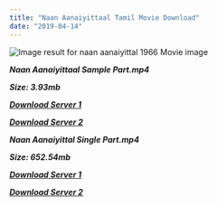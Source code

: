 ```yaml
---
title: "Naan Aanaiyittaal Tamil Movie Download"
date: "2019-04-14"
---
```


![Image result for naan aanaiyittal 1966 Movie image](https://upload.wikimedia.org/wikipedia/en/thumb/8/85/Naan_Aanaiyittal_poster.jpg/220px-Naan_Aanaiyittal_poster.jpg)

**_Naan Aanaiyittaal Sample Part.mp4_**

**_Size: 3.93mb_**

**_[Download Server 1](http://b4.wetransfer.vip/files/{fb880f6db0ad663db529f57694c28cccd461c3d4fc624305e324329e3cbfaaa8}20Actor{fb880f6db0ad663db529f57694c28cccd461c3d4fc624305e324329e3cbfaaa8}20Hits{fb880f6db0ad663db529f57694c28cccd461c3d4fc624305e324329e3cbfaaa8}20Collection/M.{fb880f6db0ad663db529f57694c28cccd461c3d4fc624305e324329e3cbfaaa8}20G.{fb880f6db0ad663db529f57694c28cccd461c3d4fc624305e324329e3cbfaaa8}20Ramachandran{fb880f6db0ad663db529f57694c28cccd461c3d4fc624305e324329e3cbfaaa8}20(M.G.R){fb880f6db0ad663db529f57694c28cccd461c3d4fc624305e324329e3cbfaaa8}20Movies{fb880f6db0ad663db529f57694c28cccd461c3d4fc624305e324329e3cbfaaa8}20Collections/Naan{fb880f6db0ad663db529f57694c28cccd461c3d4fc624305e324329e3cbfaaa8}20Aanaiyitaal{fb880f6db0ad663db529f57694c28cccd461c3d4fc624305e324329e3cbfaaa8}20(1966)/Naan{fb880f6db0ad663db529f57694c28cccd461c3d4fc624305e324329e3cbfaaa8}20Aanaiyitaal{fb880f6db0ad663db529f57694c28cccd461c3d4fc624305e324329e3cbfaaa8}20(1966){fb880f6db0ad663db529f57694c28cccd461c3d4fc624305e324329e3cbfaaa8}20Sample{fb880f6db0ad663db529f57694c28cccd461c3d4fc624305e324329e3cbfaaa8}20HD.mp4)_**

**_[Download Server 2](http://b4.wetransfer.vip/files/{fb880f6db0ad663db529f57694c28cccd461c3d4fc624305e324329e3cbfaaa8}20Actor{fb880f6db0ad663db529f57694c28cccd461c3d4fc624305e324329e3cbfaaa8}20Hits{fb880f6db0ad663db529f57694c28cccd461c3d4fc624305e324329e3cbfaaa8}20Collection/M.{fb880f6db0ad663db529f57694c28cccd461c3d4fc624305e324329e3cbfaaa8}20G.{fb880f6db0ad663db529f57694c28cccd461c3d4fc624305e324329e3cbfaaa8}20Ramachandran{fb880f6db0ad663db529f57694c28cccd461c3d4fc624305e324329e3cbfaaa8}20(M.G.R){fb880f6db0ad663db529f57694c28cccd461c3d4fc624305e324329e3cbfaaa8}20Movies{fb880f6db0ad663db529f57694c28cccd461c3d4fc624305e324329e3cbfaaa8}20Collections/Naan{fb880f6db0ad663db529f57694c28cccd461c3d4fc624305e324329e3cbfaaa8}20Aanaiyitaal{fb880f6db0ad663db529f57694c28cccd461c3d4fc624305e324329e3cbfaaa8}20(1966)/Naan{fb880f6db0ad663db529f57694c28cccd461c3d4fc624305e324329e3cbfaaa8}20Aanaiyitaal{fb880f6db0ad663db529f57694c28cccd461c3d4fc624305e324329e3cbfaaa8}20(1966){fb880f6db0ad663db529f57694c28cccd461c3d4fc624305e324329e3cbfaaa8}20Sample{fb880f6db0ad663db529f57694c28cccd461c3d4fc624305e324329e3cbfaaa8}20HD.mp4)_**

**_Naan Aanaiyittal Single Part.mp4_**

**_Size: 652.54mb_**

**_[Download Server 1](http://b4.wetransfer.vip/files/{fb880f6db0ad663db529f57694c28cccd461c3d4fc624305e324329e3cbfaaa8}20Actor{fb880f6db0ad663db529f57694c28cccd461c3d4fc624305e324329e3cbfaaa8}20Hits{fb880f6db0ad663db529f57694c28cccd461c3d4fc624305e324329e3cbfaaa8}20Collection/M.{fb880f6db0ad663db529f57694c28cccd461c3d4fc624305e324329e3cbfaaa8}20G.{fb880f6db0ad663db529f57694c28cccd461c3d4fc624305e324329e3cbfaaa8}20Ramachandran{fb880f6db0ad663db529f57694c28cccd461c3d4fc624305e324329e3cbfaaa8}20(M.G.R){fb880f6db0ad663db529f57694c28cccd461c3d4fc624305e324329e3cbfaaa8}20Movies{fb880f6db0ad663db529f57694c28cccd461c3d4fc624305e324329e3cbfaaa8}20Collections/Naan{fb880f6db0ad663db529f57694c28cccd461c3d4fc624305e324329e3cbfaaa8}20Aanaiyitaal{fb880f6db0ad663db529f57694c28cccd461c3d4fc624305e324329e3cbfaaa8}20(1966)/Naan{fb880f6db0ad663db529f57694c28cccd461c3d4fc624305e324329e3cbfaaa8}20Aanaiyitaal{fb880f6db0ad663db529f57694c28cccd461c3d4fc624305e324329e3cbfaaa8}20(1966){fb880f6db0ad663db529f57694c28cccd461c3d4fc624305e324329e3cbfaaa8}20Single{fb880f6db0ad663db529f57694c28cccd461c3d4fc624305e324329e3cbfaaa8}20Part{fb880f6db0ad663db529f57694c28cccd461c3d4fc624305e324329e3cbfaaa8}20HD.mp4)_**

**_[Download Server 2](http://b4.wetransfer.vip/files/{fb880f6db0ad663db529f57694c28cccd461c3d4fc624305e324329e3cbfaaa8}20Actor{fb880f6db0ad663db529f57694c28cccd461c3d4fc624305e324329e3cbfaaa8}20Hits{fb880f6db0ad663db529f57694c28cccd461c3d4fc624305e324329e3cbfaaa8}20Collection/M.{fb880f6db0ad663db529f57694c28cccd461c3d4fc624305e324329e3cbfaaa8}20G.{fb880f6db0ad663db529f57694c28cccd461c3d4fc624305e324329e3cbfaaa8}20Ramachandran{fb880f6db0ad663db529f57694c28cccd461c3d4fc624305e324329e3cbfaaa8}20(M.G.R){fb880f6db0ad663db529f57694c28cccd461c3d4fc624305e324329e3cbfaaa8}20Movies{fb880f6db0ad663db529f57694c28cccd461c3d4fc624305e324329e3cbfaaa8}20Collections/Naan{fb880f6db0ad663db529f57694c28cccd461c3d4fc624305e324329e3cbfaaa8}20Aanaiyitaal{fb880f6db0ad663db529f57694c28cccd461c3d4fc624305e324329e3cbfaaa8}20(1966)/Naan{fb880f6db0ad663db529f57694c28cccd461c3d4fc624305e324329e3cbfaaa8}20Aanaiyitaal{fb880f6db0ad663db529f57694c28cccd461c3d4fc624305e324329e3cbfaaa8}20(1966){fb880f6db0ad663db529f57694c28cccd461c3d4fc624305e324329e3cbfaaa8}20Single{fb880f6db0ad663db529f57694c28cccd461c3d4fc624305e324329e3cbfaaa8}20Part{fb880f6db0ad663db529f57694c28cccd461c3d4fc624305e324329e3cbfaaa8}20HD.mp4)_**

